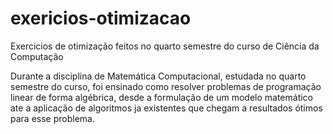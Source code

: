 # exericios-otimizacao
Exercicios de otimização feitos no quarto semestre do curso de Ciência da Computação

Durante a disciplina de Matemática Computacional, estudada no quarto semestre do curso, foi ensinado como resolver problemas de programação linear de forma algébrica, desde a formulação de um modelo matemático ate a aplicação de algoritmos ja existentes que chegam a resultados ótimos para esse problema.
